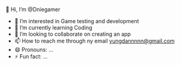  👋 Hi, I’m @Dniegamer
- 👀 I’m interested in Game testing and development 
- 🌱 I’m currently learning Coding 
- 💞️ I’m looking to collaborate on creating an app
- 📫 How to reach me through ny email yungdannnnn@gmail.com
- 😄 Pronouns: ...
- ⚡ Fun fact: ...

<!---
Dniegamer/Dniegamer is a ✨ special ✨ repository because its `README.md` (this file) appears on your GitHub profile.
You can click the Preview link to take a look at your changes.
--->
